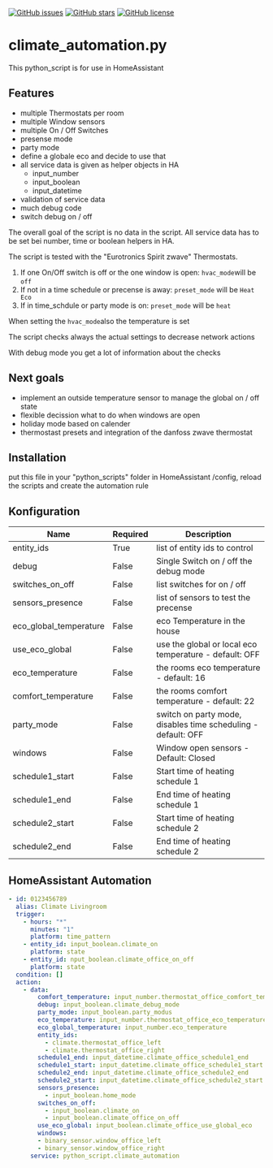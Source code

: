 <a href="https://github.com/amrheing/climate_automation/issues"><img alt="GitHub issues" src="https://img.shields.io/github/issues/amrheing/climate_automation"></a>
<a href="https://github.com/amrheing/climate_automation/stargazers"><img alt="GitHub stars" src="https://img.shields.io/github/stars/amrheing/climate_automation"></a>
<a href="https://github.com/amrheing/climate_automation/blob/master/LICENSE"><img alt="GitHub license" src="https://img.shields.io/github/license/amrheing/climate_automation"></a>

# climate_automation.py 

This python_script is for use in HomeAssistant

## Features
- multiple Thermostats per room
- multiple Window sensors
- multiple On / Off Switches
- presense mode
- party mode
- define a globale eco and decide to use that
- all service data is given as helper objects in HA
  - input_number
  - input_boolean
  - input_datetime
- validation of service data
- much debug code
- switch debug on / off

The overall goal of the script is no data in the script. 
All service data has to be set bei number, time or boolean helpers in HA.

The script is tested with the "Eurotronics Spirit zwave" Thermostats.

1) If one On/Off switch is off or the one window is open: `hvac_mode`will be `off`
2) If not in a time schedule or precense is away: `preset_mode` will be `Heat Eco`
3) If in time_schdule or party mode is on: `preset_mode` will be `heat`

When setting the `hvac_mode`also the temperature is set

The script checks always the actual settings to decrease network actions

With debug mode you get a lot of information about the checks 

## Next goals

- implement an outside temperature sensor to manage the global on / off state
- flexible decission what to do when windows are open
- holiday mode based on calender
- thermostast presets and integration of the danfoss zwave thermostat

## Installation

put this file in your "python_scripts" folder in HomeAssistant /config, reload the scripts and create the automation rule

## Konfiguration

| Name                    | Required  | Description                                                      |
| ----------------------- | --------- | ---------------------------------------------------------------- |
| entity_ids              | True      | list of entity ids to control                                    |
| debug                   | False     | Single Switch on / off the debug mode                            |
| switches_on_off         | False     | list switches for on  / off                                      |
| sensors_presence        | False     | list of sensors to test the precense                             |
| eco_global_temperature  | False     | eco Temperature in the house                                     |
| use_eco_global          | False     | use the global or local eco temperature - default: OFF           |
| eco_temperature         | False     | the rooms eco temperature - default: 16                          |
| comfort_temperature     | False     | the rooms comfort temperature - default: 22                      |
| party_mode              | False     | switch on party mode, disables time scheduling - default: OFF    |
| windows                 | False     | Window open sensors - Default: Closed                            |
| schedule1_start         | False     | Start time of heating schedule 1                                 |
| schedule1_end           | False     | End time of heating schedule 1                                   |
| schedule2_start         | False     | Start time of heating schedule 2                                 |
| schedule2_end           | False     | End time of heating schedule 2                                   |


## HomeAssistant Automation

```yaml
- id: 0123456789
  alias: Climate Livingroom
  trigger:
    - hours: "*"
      minutes: "1"
      platform: time_pattern
    - entity_id: input_boolean.climate_on
      platform: state
    - entity_id: nput_boolean.climate_office_on_off
      platform: state
  condition: []
  action:
    - data:
        comfort_temperature: input_number.thermostat_office_comfort_temperature
        debug: input_boolean.climate_debug_mode
        party_mode: input_boolean.party_modus
        eco_temperature: input_number.thermostat_office_eco_temperature
        eco_global_temperature: input_number.eco_temperature
        entity_ids:
          - climate.thermostat_office_left
          - climate.thermostat_office_right
        schedule1_end: input_datetime.climate_office_schedule1_end
        schedule1_start: input_datetime.climate_office_schedule1_start
        schedule2_end: input_datetime.climate_office_schedule2_end
        schedule2_start: input_datetime.climate_office_schedule2_start
        sensors_presence:
          - input_boolean.home_mode
        switches_on_off:
          - input_boolean.climate_on
          - input_boolean.climate_office_on_off
        use_eco_global: input_boolean.climate_office_use_global_eco
        windows:
        - binary_sensor.window_office_left
        - binary_sensor.window_office_right
      service: python_script.climate_automation
```
